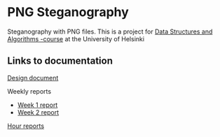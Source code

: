 # PNG Steganography

Steganography with PNG files. This is a project for [Data Structures and Algorithms -course](https://github.com/TiraLabra/2019_loppukesa) at the University of Helsinki

## Links to documentation

[Design document](./docs/design.md)

Weekly reports

- [Week 1 report](./docs/week-1-report.md)
- [Week 2 report](./docs/week-2-report.md)

[Hour reports](./docs/hours.md)
